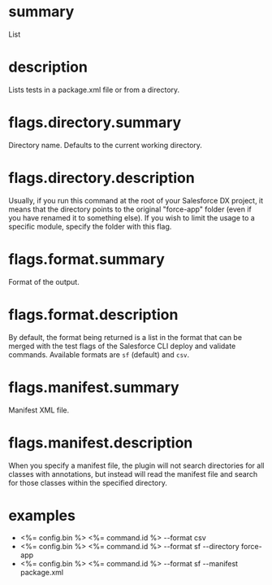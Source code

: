 # summary

List

# description

Lists tests in a package.xml file or from a directory.

# flags.directory.summary

Directory name. Defaults to the current working directory.

# flags.directory.description

Usually, if you run this command at the root of your Salesforce DX project, it means that the directory points to the original "force-app" folder (even if you have renamed it to something else). If you wish to limit the usage to a specific module, specify the folder with this flag.

# flags.format.summary

Format of the output.

# flags.format.description

By default, the format being returned is a list in the format that can be merged with the test flags of the Salesforce CLI deploy and validate commands. Available formats are `sf` (default) and `csv`.

# flags.manifest.summary

Manifest XML file.

# flags.manifest.description

When you specify a manifest file, the plugin will not search directories for all classes with annotations, but instead will read the manifest file and search for those classes within the specified directory.

# examples

- <%= config.bin %> <%= command.id %> --format csv
- <%= config.bin %> <%= command.id %> --format sf --directory force-app
- <%= config.bin %> <%= command.id %> --format sf --manifest package.xml
